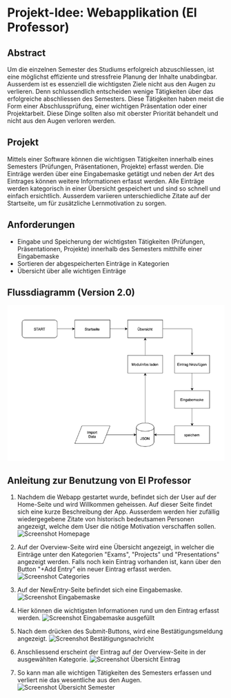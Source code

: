 

# Projekt-Idee: Webapplikation (El Professor)

## Abstract

Um die einzelnen Semester des Studiums erfolgreich abzuschliessen, ist eine möglichst effiziente und stressfreie Planung der Inhalte unabdingbar. Ausserdem ist es essenziell die wichtigsten Ziele nicht aus den Augen zu verlieren. Denn schlussendlich entscheiden wenige Tätigkeiten über das erfolgreiche abschliessen des Semesters. Diese Tätigkeiten haben meist die Form einer Abschlussprüfung, einer wichtigen Präsentation oder einer Projektarbeit. Diese Dinge sollten also mit oberster Priorität behandelt und nicht aus den Augen verloren werden.


## Projekt

Mittels einer Software können die wichtigsen Tätigkeiten innerhalb eines Semesters (Prüfungen, Präsentationen, Projekte) erfasst werden. Die Einträge werden über eine Eingabemaske getätigt und neben der Art des Eintrages können weitere Informationen erfasst werden. Alle Einträge werden kategorisch in einer Übersicht gespeichert und sind so schnell und einfach ersichtlich. Ausserdem variieren unterschiedliche Zitate auf der Startseite, um für zusätzliche Lernmotivation zu sorgen.


## Anforderungen

* Eingabe und Speicherung der wichtigsten Tätigkeiten (Prüfungen, Präsentationen, Projekte) innerhalb des Semesters mitthilfe einer Eingabemaske
* Sortieren der abgespeicherten Einträge in Kategorien
* Übersicht über alle wichtigen Einträge


## Flussdiagramm (Version 2.0)

![das Ablaufdiagramm der Webapplikation](data/Ablaufdiagramm_elprofessor.png)


## Anleitung zur Benutzung von El Professor

1. Nachdem die Webapp gestartet wurde, befindet sich der User auf der Home-Seite und wird Willkommen geheissen. Auf dieser Seite findet sich eine kurze Beschreibung der App. Ausserdem werden hier zufällig wiedergegebene Zitate von historisch bedeutsamen Personen angezeigt, welche dem User die nötige Motivation verschaffen sollen.
![Screenshot Homepage](data/01_Homepage_elprofessor.png)


2. Auf der Overview-Seite wird eine Übersicht angezeigt, in welcher die Einträge unter den Kategorien "Exams", "Projects" und "Presentations" angezeigt werden. Falls noch kein Eintrag vorhanden ist, kann über den Button "+Add Entry" ein neuer Eintrag erfasst werden.
![Screenshot Categories](data/02_Categories_elprofessor.png)


3. Auf der NewEntry-Seite befindet sich eine Eingabemaske.
![Screenshot Eingabemaske](data/03_newentry_empty_elprofessor.png)


4. Hier können die wichtigsten Informationen rund um den Eintrag erfasst werden.
![Screenshot Eingabemaske ausgefüllt](data/04_newentry_full_elprofessor.png)


5. Nach dem drücken des Submit-Buttons, wird eine Bestätigungsmeldung angezeigt.
![Screenshot Bestätigungsnachricht](data/05_return_message_elprofessor.png)


6. Anschliessend erscheint der Eintrag auf der Overview-Seite in der ausgewählten Kategorie.
![Screenshot Übersicht Eintrag](data/06_overview_oneentry_elprofessor.png)


7. So kann man alle wichtigen Tätigkeiten des Semesters erfassen und verliert nie das wesentliche aus den Augen.
![Screenshot Übersicht Semester](data/07_overview_final_elprofessor.png)
